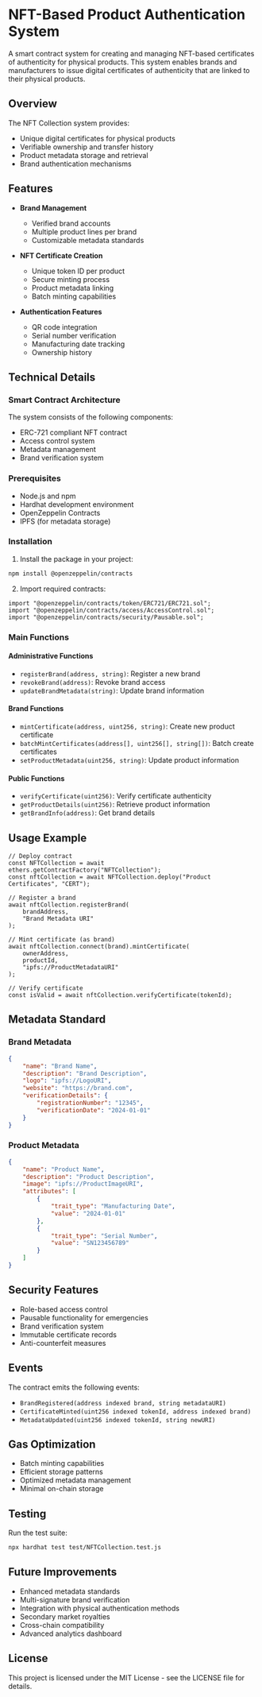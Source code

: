 # NFT-Based Product Authentication System

A smart contract system for creating and managing NFT-based certificates of authenticity for physical products. This system enables brands and manufacturers to issue digital certificates of authenticity that are linked to their physical products.

## Overview

The NFT Collection system provides:
- Unique digital certificates for physical products
- Verifiable ownership and transfer history
- Product metadata storage and retrieval
- Brand authentication mechanisms

## Features

- **Brand Management**
  - Verified brand accounts
  - Multiple product lines per brand
  - Customizable metadata standards

- **NFT Certificate Creation**
  - Unique token ID per product
  - Secure minting process
  - Product metadata linking
  - Batch minting capabilities

- **Authentication Features**
  - QR code integration
  - Serial number verification
  - Manufacturing date tracking
  - Ownership history

## Technical Details

### Smart Contract Architecture

The system consists of the following components:
- ERC-721 compliant NFT contract
- Access control system
- Metadata management
- Brand verification system

### Prerequisites

- Node.js and npm
- Hardhat development environment
- OpenZeppelin Contracts
- IPFS (for metadata storage)

### Installation

1. Install the package in your project:
```bash
npm install @openzeppelin/contracts
```

2. Import required contracts:
```solidity
import "@openzeppelin/contracts/token/ERC721/ERC721.sol";
import "@openzeppelin/contracts/access/AccessControl.sol";
import "@openzeppelin/contracts/security/Pausable.sol";
```

### Main Functions

#### Administrative Functions
- `registerBrand(address, string)`: Register a new brand
- `revokeBrand(address)`: Revoke brand access
- `updateBrandMetadata(string)`: Update brand information

#### Brand Functions
- `mintCertificate(address, uint256, string)`: Create new product certificate
- `batchMintCertificates(address[], uint256[], string[])`: Batch create certificates
- `setProductMetadata(uint256, string)`: Update product information

#### Public Functions
- `verifyCertificate(uint256)`: Verify certificate authenticity
- `getProductDetails(uint256)`: Retrieve product information
- `getBrandInfo(address)`: Get brand details

## Usage Example

```solidity
// Deploy contract
const NFTCollection = await ethers.getContractFactory("NFTCollection");
const nftCollection = await NFTCollection.deploy("Product Certificates", "CERT");

// Register a brand
await nftCollection.registerBrand(
    brandAddress,
    "Brand Metadata URI"
);

// Mint certificate (as brand)
await nftCollection.connect(brand).mintCertificate(
    ownerAddress,
    productId,
    "ipfs://ProductMetadataURI"
);

// Verify certificate
const isValid = await nftCollection.verifyCertificate(tokenId);
```

## Metadata Standard

### Brand Metadata
```json
{
    "name": "Brand Name",
    "description": "Brand Description",
    "logo": "ipfs://LogoURI",
    "website": "https://brand.com",
    "verificationDetails": {
        "registrationNumber": "12345",
        "verificationDate": "2024-01-01"
    }
}
```

### Product Metadata
```json
{
    "name": "Product Name",
    "description": "Product Description",
    "image": "ipfs://ProductImageURI",
    "attributes": [
        {
            "trait_type": "Manufacturing Date",
            "value": "2024-01-01"
        },
        {
            "trait_type": "Serial Number",
            "value": "SN123456789"
        }
    ]
}
```

## Security Features

- Role-based access control
- Pausable functionality for emergencies
- Brand verification system
- Immutable certificate records
- Anti-counterfeit measures

## Events

The contract emits the following events:
- `BrandRegistered(address indexed brand, string metadataURI)`
- `CertificateMinted(uint256 indexed tokenId, address indexed brand)`
- `MetadataUpdated(uint256 indexed tokenId, string newURI)`

## Gas Optimization

- Batch minting capabilities
- Efficient storage patterns
- Optimized metadata management
- Minimal on-chain storage

## Testing

Run the test suite:
```bash
npx hardhat test test/NFTCollection.test.js
```

## Future Improvements

- Enhanced metadata standards
- Multi-signature brand verification
- Integration with physical authentication methods
- Secondary market royalties
- Cross-chain compatibility
- Advanced analytics dashboard

## License

This project is licensed under the MIT License - see the LICENSE file for details. 